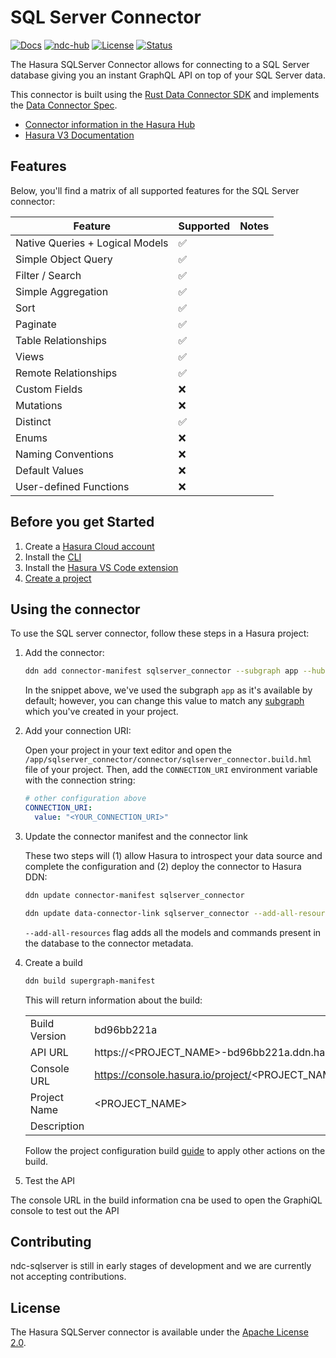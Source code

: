 # SQL Server Connector

[![Docs](https://img.shields.io/badge/docs-v3.x-brightgreen.svg?style=flat)](https://hasura.io/docs/3.0/getting-started/overview/)
[![ndc-hub](https://img.shields.io/badge/ndc--hub-sqlserver-blue.svg?style=flat)](https://hasura.io/connectors/sqlserver)
[![License](https://img.shields.io/badge/license-Apache--2.0-purple.svg?style=flat)](LICENSE.txt)
[![Status](https://img.shields.io/badge/status-alpha-yellow.svg?style=flat)](./readme.md)

The Hasura SQLServer Connector allows for connecting to a SQL Server database giving you an instant GraphQL API on top
of your SQL Server data.

This connector is built using the [Rust Data Connector SDK](https://github.com/hasura/ndc-hub#rusk-sdk) and implements
the [Data Connector Spec](https://github.com/hasura/ndc-spec).

- [Connector information in the Hasura Hub](https://hasura.io/connectors/sqlserver)
- [Hasura V3 Documentation](https://hasura.io/docs/3.0)

## Features

Below, you'll find a matrix of all supported features for the SQL Server connector:

| Feature                         | Supported | Notes |
| ------------------------------- | --------- | ----- |
| Native Queries + Logical Models |    ✅     |       |
| Simple Object Query             |    ✅     |       |
| Filter / Search                 |    ✅     |       |
| Simple Aggregation              |    ✅     |       |
| Sort                            |    ✅     |       |
| Paginate                        |    ✅     |       |
| Table Relationships             |    ✅     |       |
| Views                           |    ✅     |       |
| Remote Relationships            |    ✅     |       |
| Custom Fields                   |    ❌     |       |
| Mutations                       |    ❌     |       |
| Distinct                        |    ✅     |       |
| Enums                           |    ❌     |       |
| Naming Conventions              |    ❌     |       |
| Default Values                  |    ❌     |       |
| User-defined Functions          |    ❌     |       |

## Before you get Started

1. Create a [Hasura Cloud account](https://console.hasura.io)
2. Install the [CLI](https://hasura.io/docs/3.0/cli/installation/)
3. Install the [Hasura VS Code extension](https://marketplace.visualstudio.com/items?itemName=HasuraHQ.hasura)
4. [Create a project](https://hasura.io/docs/3.0/getting-started/create-a-project)

## Using the connector

To use the SQL server connector, follow these steps in a Hasura project:

1. Add the connector:

   ```bash
   ddn add connector-manifest sqlserver_connector --subgraph app --hub-connector hasura/sqlserver --type cloud
   ```

   In the snippet above, we've used the subgraph `app` as it's available by default; however, you can change this value
   to match any [subgraph](https://hasura.io/docs/3.0/project-configuration/subgraphs) which you've created in your
   project.

2. Add your connection URI:

   Open your project in your text editor and open the `/app/sqlserver_connector/connector/sqlserver_connector.build.hml`
   file of your project. Then, add the `CONNECTION_URI` environment variable with the connection string:

   ```yaml
   # other configuration above
   CONNECTION_URI:
     value: "<YOUR_CONNECTION_URI>"
   ```

3. Update the connector manifest and the connector link

   These two steps will (1) allow Hasura to introspect your data source and complete the configuration and (2) deploy
   the connector to Hasura DDN:

   ```bash
   ddn update connector-manifest sqlserver_connector
   ```

   ```bash
   ddn update data-connector-link sqlserver_connector --add-all-resources
   ```

   `--add-all-resources` flag adds all the models and commands present in the database to the connector metadata.

4. Create a build

   ```bash
   ddn build supergraph-manifest
   ```

   This will return information about the build:

   |               |                                                                                                   |
   | ------------- | ------------------------------------------------------------------------------------------------- |
   | Build Version | bd96bb221a                                                                                        |
   | API URL       | https://<PROJECT_NAME>-bd96bb221a.ddn.hasura.app/graphql                                          |
   | Console URL   | https://console.hasura.io/project/<PROJECT_NAME>/environment/default/build/bd96bb221a/graphql     |
   | Project Name  | <PROJECT_NAME>                                                                                    |
   | Description   |                                                                                                   |

   Follow the project configuration build [guide](https://hasura.io/docs/3.0/project-configuration/builds/) to apply
   other actions on the build.

5.  Test the API

   The console URL in the build information cna be used to open the GraphiQL console to test out the API

## Contributing

ndc-sqlserver is still in early stages of development and we are currently not accepting contributions.

## License

The Hasura SQLServer connector is available under the [Apache License 2.0](https://www.apache.org/licenses/LICENSE-2.0).